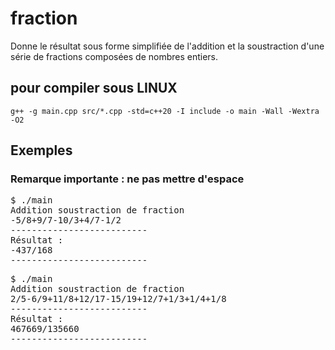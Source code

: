 # fraction
Donne le résultat sous forme simplifiée de l'addition et la soustraction d'une série de fractions composées de nombres entiers.

## pour compiler sous LINUX
```
g++ -g main.cpp src/*.cpp -std=c++20 -I include -o main -Wall -Wextra -O2
```

## Exemples
### Remarque importante : ne pas mettre d'espace

<pre>$ ./main
Addition soustraction de fraction
-5/8+9/7-10/3+4/7-1/2
--------------------------
Résultat :
-437/168
--------------------------
</pre>

<pre>$ ./main
Addition soustraction de fraction
2/5-6/9+11/8+12/17-15/19+12/7+1/3+1/4+1/8
--------------------------
Résultat :
467669/135660
--------------------------
</pre>
